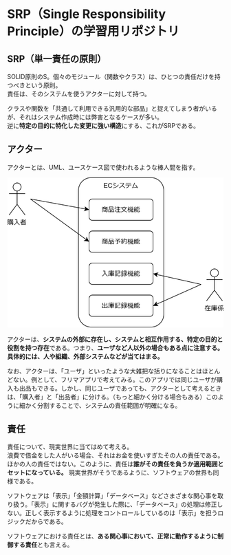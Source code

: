 # SRP（Single Responsibility Principle）の学習用リポジトリ

## SRP（単一責任の原則）

SOLID原則のS。個々のモジュール（関数やクラス）は、ひとつの責任だけを持つべきという原則。  
責任は、そのシステムを使うアクターに対して持つ。  

クラスや関数を「共通して利用できる汎用的な部品」と捉えてしまう者がいるが、それはシステム作成時には弊害となるケースが多い。  
逆に**特定の目的に特化した変更に強い構造**にする、これがSRPである。

## アクター

アクターとは、UML、ユースケース図で使われるような棒人間を指す。

![ECシステムのユースケース図](https://github.com/superneko160/SRP/blob/main/images/ec_system_uml.drawio.svg)

アクターは、**システムの外部に存在し、システムと相互作用する、特定の目的と役割を持つ存在**である。つまり、**ユーザなど人以外の場合もある点に注意する。具体的には、人や組織、外部システムなどが当てはまる。**

なお、アクターは、「ユーザ」といったような大雑把な括りになることはほとんどない。例として、フリマアプリで考えてみる。このアプリでは同じユーザが購入も出品もできる。しかし、同じユーザであっても、アクターとして考えるときは、「購入者」と「出品者」に分ける。（もっと細かく分ける場合もある）このように細かく分割することで、システムの責任範囲が明確になる。

## 責任

責任について、現実世界に当てはめて考える。  
浪費で借金をした人がいる場合、それはお金を使いすぎたその人の責任である。ほかの人の責任ではない。このように、責任は**誰がその責任を負うか適用範囲とセットになっている。**
現実世界がそうであるように、ソフトウェアの世界も同様である。  

ソフトウェアは「表示」「金額計算」「データベース」などさまざまな関心事を取り扱う。「表示」に関するバグが発生した際に、「データベース」の処理は修正しない。正しく表示するように処理をコントロールしているのは「表示」を担うロジックだからである。  

ソフトウェアにおける責任とは、**ある関心事において、正常に動作するように制御する責任**とも言える。
